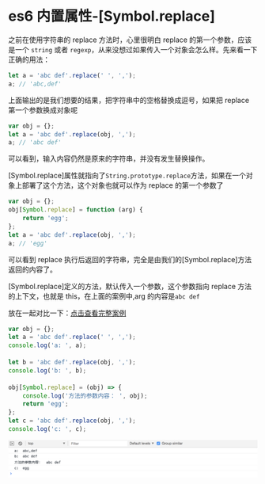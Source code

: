 <!-- Date: 2018-06-20 14:01 -->

# es6 内置属性-[Symbol.replace]

之前在使用字符串的 replace 方法时，心里很明白 replace 的第一个参数，应该是一个 `string` 或者 `regexp`，从来没想过如果传入一个对象会怎么样。先来看一下正确的用法：

```js
let a = 'abc def'.replace(' ', ',');
a; // 'abc,def'
```

上面输出的是我们想要的结果，把字符串中的空格替换成逗号，如果把 replace 第一个参数换成对象呢

```js
var obj = {};
let a = 'abc def'.replace(obj, ',');
a; // 'abc def'
```

可以看到，输入内容仍然是原来的字符串，并没有发生替换操作。

[Symbol.replace]属性就指向了`String.prototype.replace`方法，如果在一个对象上部署了这个方法，这个对象也就可以作为 replace 的第一个参数了

```js
var obj = {};
obj[Symbol.replace] = function (arg) {
    return 'egg';
};
let a = 'abc def'.replace(obj, ',');
a; // 'egg'
```

可以看到 replace 执行后返回的字符串，完全是由我们的[Symbol.replace]方法返回的内容了。

[Symbol.replace]定义的方法，默认传入一个参数，这个参数指向 replace 方法的上下文，也就是 this，在上面的案例中,arg 的内容是`abc def`

放在一起对比一下：[点击查看完整案例](./demo/demo1.html)

```js
var obj = {};
let a = 'abc def'.replace(' ', ',');
console.log('a: ', a);

let b = 'abc def'.replace(obj, ',');
console.log('b: ', b);

obj[Symbol.replace] = (obj) => {
    console.log('方法的参数内容： ', obj);
    return 'egg';
};
let c = 'abc def'.replace(obj, ',');
console.log('c: ', c);
```

![](./images/1.png)

